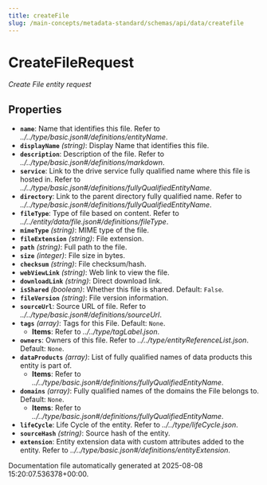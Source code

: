 ```yaml
---
title: createFile
slug: /main-concepts/metadata-standard/schemas/api/data/createfile
---
```


# CreateFileRequest

*Create File entity request*

## Properties

- **`name`**: Name that identifies this file. Refer to *../../type/basic.json#/definitions/entityName*.
- **`displayName`** *(string)*: Display Name that identifies this file.
- **`description`**: Description of the file. Refer to *../../type/basic.json#/definitions/markdown*.
- **`service`**: Link to the drive service fully qualified name where this file is hosted in. Refer to *../../type/basic.json#/definitions/fullyQualifiedEntityName*.
- **`directory`**: Link to the parent directory fully qualified name. Refer to *../../type/basic.json#/definitions/fullyQualifiedEntityName*.
- **`fileType`**: Type of file based on content. Refer to *../../entity/data/file.json#/definitions/fileType*.
- **`mimeType`** *(string)*: MIME type of the file.
- **`fileExtension`** *(string)*: File extension.
- **`path`** *(string)*: Full path to the file.
- **`size`** *(integer)*: File size in bytes.
- **`checksum`** *(string)*: File checksum/hash.
- **`webViewLink`** *(string)*: Web link to view the file.
- **`downloadLink`** *(string)*: Direct download link.
- **`isShared`** *(boolean)*: Whether this file is shared. Default: `False`.
- **`fileVersion`** *(string)*: File version information.
- **`sourceUrl`**: Source URL of file. Refer to *../../type/basic.json#/definitions/sourceUrl*.
- **`tags`** *(array)*: Tags for this File. Default: `None`.
  - **Items**: Refer to *../../type/tagLabel.json*.
- **`owners`**: Owners of this file. Refer to *../../type/entityReferenceList.json*. Default: `None`.
- **`dataProducts`** *(array)*: List of fully qualified names of data products this entity is part of.
  - **Items**: Refer to *../../type/basic.json#/definitions/fullyQualifiedEntityName*.
- **`domains`** *(array)*: Fully qualified names of the domains the File belongs to. Default: `None`.
  - **Items**: Refer to *../../type/basic.json#/definitions/fullyQualifiedEntityName*.
- **`lifeCycle`**: Life Cycle of the entity. Refer to *../../type/lifeCycle.json*.
- **`sourceHash`** *(string)*: Source hash of the entity.
- **`extension`**: Entity extension data with custom attributes added to the entity. Refer to *../../type/basic.json#/definitions/entityExtension*.


Documentation file automatically generated at 2025-08-08 15:20:07.536378+00:00.
